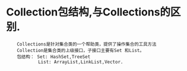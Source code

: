 # Collection包结构,与Collections的区别.

 
        Collections是针对集合类的一个帮助类，提供了操作集合的工具方法
        Collection是集合类的上级接口，子接口主要有Set 和List。 
        包结构： Set: HashSet,TreeSet
                List: ArrayList,LinkList,Vector.